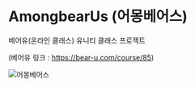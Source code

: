 # AmongbearUs (어몽베어스)
베어유(온라인 클래스) 유니티 클래스 프로젝트

(베어유 링크 : https://bear-u.com/course/85)

![어몽베어스](https://github.com/YoonStone/AmongbearUs/assets/101027984/ba0ce9ec-55ec-498e-8cc9-a972adb14afd)
